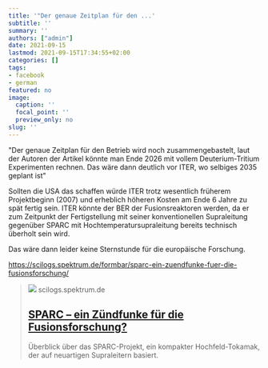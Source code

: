 ```yaml
---
title: '"Der genaue Zeitplan für den ...'
subtitle: ''
summary: ''
authors: ["admin"]
date: 2021-09-15
lastmod: 2021-09-15T17:34:55+02:00
categories: []
tags:
- facebook
- german
featured: no
image:
  caption: ''
  focal_point: ''
  preview_only: no
slug: ''
---
```

"Der genaue Zeitplan für den Betrieb wird noch zusammengebastelt, laut der Autoren der Artikel könnte man Ende 2026 mit vollem Deuterium-Tritium Experimenten rechnen. Das wäre dann deutlich vor ITER, wo selbiges 2035 geplant ist"

Sollten die USA das schaffen würde ITER trotz wesentlich früherem Projektbeginn (2007) und erheblich höheren Kosten am Ende 6 Jahre zu spät fertig sein. ITER könnte der BER der Fusionsreaktoren werden, da er zum Zeitpunkt der Fertigstellung mit seiner konventionellen Supraleitung gegenüber SPARC mit Hochtemperatursupraleitung bereits technisch überholt sein wird. 

Das wäre dann leider keine Sternstunde für die europäische Forschung. 

https://scilogs.spektrum.de/formbar/sparc-ein-zuendfunke-fuer-die-fusionsforschung/
> [![](https://scilogs.spektrum.de/formbar/files/ITER_SPARC.png)](https://scilogs.spektrum.de/formbar/sparc-ein-zuendfunke-fuer-die-fusionsforschung/)
> scilogs.spektrum.de
> ## [SPARC – ein Zündfunke für die Fusionsforschung?](https://scilogs.spektrum.de/formbar/sparc-ein-zuendfunke-fuer-die-fusionsforschung/)
>
>Überblick über das SPARC-Projekt, ein kompakter Hochfeld-Tokamak, der auf neuartigen Supraleitern basiert.


